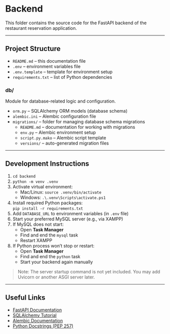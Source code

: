 # Backend

This folder contains the source code for the FastAPI backend of the restaurant reservation application.

---

## Project Structure

- `README.md` – this documentation file  
- `.env` – environment variables file  
- `.env.template` – template for environment setup  
- `requirements.txt` – list of Python dependencies  

### db/

Module for database-related logic and configuration.

- `orm.py` – SQLAlchemy ORM models (database schema)  
- `alembic.ini` – Alembic configuration file  
- `migrations/` – folder for managing database schema migrations  
  - `README.md` – documentation for working with migrations  
  - `env.py` – Alembic environment setup  
  - `script.py.mako` – Alembic script template  
  - `versions/` – auto-generated migration files  

---

## Development Instructions

1. `cd backend`  
2. `python -m venv .venv`  
3. Activate virtual environment:  
    - Mac/Linux: `source .venv/bin/activate`  
    - Windows: `.\.venv\Scripts\activate.ps1`  
4. Install required Python packages:  
   `pip install -r requirements.txt`  
5. Add `DATABASE_URL` to environment variables (in `.env` file)  
6. Start your preferred MySQL server (e.g., via XAMPP)  
7. If MySQL does not start:
   - Open **Task Manager**
   - Find and end the `mysql` task
   - Restart XAMPP  
8. If Python process won’t stop or restart:
   - Open **Task Manager**
   - Find and end the `python` task
   - Start your backend again manually  

> Note: The server startup command is not yet included. You may add Uvicorn or another ASGI server later.

---

## Useful Links

- [FastAPI Documentation](https://fastapi.tiangolo.com/)
- [SQLAlchemy Tutorial](https://docs.sqlalchemy.org/en/20/tutorial/index.html)
- [Alembic Documentation](https://alembic.sqlalchemy.org/)
- [Python Docstrings (PEP 257)](https://www.python.org/dev/peps/pep-0257/)
